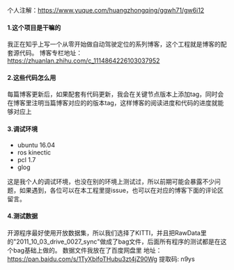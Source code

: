 个人注解：https://www.yuque.com/huangzhongqing/ggwh71/gw6i12

#### 1.这个项目是干嘛的

我正在知乎上写一个从零开始做自动驾驶定位的系列博客，这个工程就是博客的配套源代码。
博客专栏地址：https://zhuanlan.zhihu.com/c_1114864226103037952

#### 2.这些代码怎么用

每篇博客更新后，如果配套有代码更新，我会在关键节点版本上添加tag，同时会在博客里注明当篇博客对应的的版本tag，这样博客的阅读进度和代码的进度就能够对应上

#### 3.调试环境

- ubuntu 16.04
- ros kinectic
- pcl 1.7
- glog

这是我个人的调试环境，也没在别的环境上测试过，所以前期可能会暴露不少问题，如果遇到，各位可以在本工程里提issue，也可以在对应的博客下面的评论区留言。

#### 4.测试数据

开源程序最好使用开放数据集，所以我们选择了KITTI，并且把RawData里的"2011_10_03_drive_0027_sync"做成了bag文件，后面所有程序的测试都是在这个bag基础上做的。
数据文件我放在了百度网盘里
地址：https://pan.baidu.com/s/1TyXbifoTHubu3zt4jZ90Wg
提取码: n9ys
